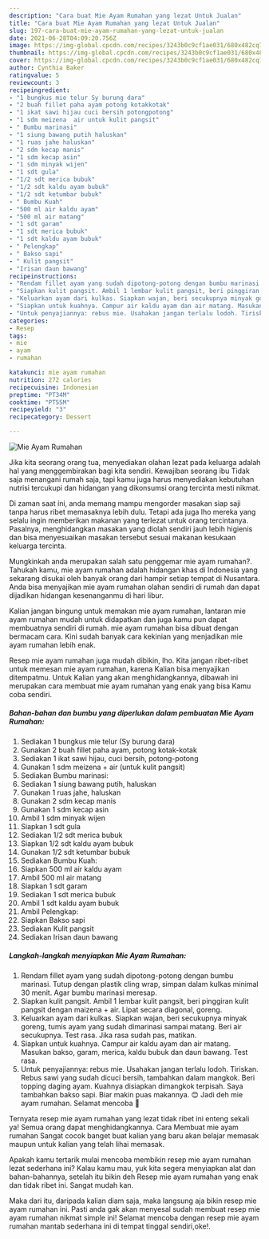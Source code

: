 ```yaml
---
description: "Cara buat Mie Ayam Rumahan yang lezat Untuk Jualan"
title: "Cara buat Mie Ayam Rumahan yang lezat Untuk Jualan"
slug: 197-cara-buat-mie-ayam-rumahan-yang-lezat-untuk-jualan
date: 2021-06-28T04:09:20.756Z
image: https://img-global.cpcdn.com/recipes/3243b0c9cf1ae031/680x482cq70/mie-ayam-rumahan-foto-resep-utama.jpg
thumbnail: https://img-global.cpcdn.com/recipes/3243b0c9cf1ae031/680x482cq70/mie-ayam-rumahan-foto-resep-utama.jpg
cover: https://img-global.cpcdn.com/recipes/3243b0c9cf1ae031/680x482cq70/mie-ayam-rumahan-foto-resep-utama.jpg
author: Cynthia Baker
ratingvalue: 5
reviewcount: 3
recipeingredient:
- "1 bungkus mie telur Sy burung dara"
- "2 buah fillet paha ayam potong kotakkotak"
- "1 ikat sawi hijau cuci bersih potongpotong"
- "1 sdm meizena  air untuk kulit pangsit"
- " Bumbu marinasi"
- "1 siung bawang putih haluskan"
- "1 ruas jahe haluskan"
- "2 sdm kecap manis"
- "1 sdm kecap asin"
- "1 sdm minyak wijen"
- "1 sdt gula"
- "1/2 sdt merica bubuk"
- "1/2 sdt kaldu ayam bubuk"
- "1/2 sdt ketumbar bubuk"
- " Bumbu Kuah"
- "500 ml air kaldu ayam"
- "500 ml air matang"
- "1 sdt garam"
- "1 sdt merica bubuk"
- "1 sdt kaldu ayam bubuk"
- " Pelengkap"
- " Bakso sapi"
- " Kulit pangsit"
- "Irisan daun bawang"
recipeinstructions:
- "Rendam fillet ayam yang sudah dipotong-potong dengan bumbu marinasi. Tutup dengan plastik cling wrap, simpan dalam kulkas minimal 30 menit. Agar bumbu marinasi meresap."
- "Siapkan kulit pangsit. Ambil 1 lembar kulit pangsit, beri pinggiran kulit pangsit dengan maizena + air. Lipat secara diagonal, goreng."
- "Keluarkan ayam dari kulkas. Siapkan wajan, beri secukupnya minyak goreng, tumis ayam yang sudah dimarinasi sampai matang. Beri air secukupnya. Test rasa. Jika rasa sudah pas, matikan."
- "Siapkan untuk kuahnya. Campur air kaldu ayam dan air matang. Masukan bakso, garam, merica, kaldu bubuk dan daun bawang. Test rasa."
- "Untuk penyajiannya: rebus mie. Usahakan jangan terlalu lodoh. Tiriskan. Rebus sawi yang sudah dicuci bersih, tambahkan dalam mangkok. Beri topping daging ayam. Kuahnya disiapkan dimangkok terpisah. Saya tambahkan bakso sapi. Biar makin puas makannya. 😊 Jadi deh mie ayam rumahan. Selamat mencoba 🙏"
categories:
- Resep
tags:
- mie
- ayam
- rumahan

katakunci: mie ayam rumahan 
nutrition: 272 calories
recipecuisine: Indonesian
preptime: "PT34M"
cooktime: "PT55M"
recipeyield: "3"
recipecategory: Dessert

---
```



![Mie Ayam Rumahan](https://img-global.cpcdn.com/recipes/3243b0c9cf1ae031/680x482cq70/mie-ayam-rumahan-foto-resep-utama.jpg)

Jika kita seorang orang tua, menyediakan olahan lezat pada keluarga adalah hal yang menggembirakan bagi kita sendiri. Kewajiban seorang ibu Tidak saja menangani rumah saja, tapi kamu juga harus menyediakan kebutuhan nutrisi tercukupi dan hidangan yang dikonsumsi orang tercinta mesti nikmat.

Di zaman  saat ini, anda memang mampu mengorder masakan siap saji tanpa harus ribet memasaknya lebih dulu. Tetapi ada juga lho mereka yang selalu ingin memberikan makanan yang terlezat untuk orang tercintanya. Pasalnya, menghidangkan masakan yang diolah sendiri jauh lebih higienis dan bisa menyesuaikan masakan tersebut sesuai makanan kesukaan keluarga tercinta. 



Mungkinkah anda merupakan salah satu penggemar mie ayam rumahan?. Tahukah kamu, mie ayam rumahan adalah hidangan khas di Indonesia yang sekarang disukai oleh banyak orang dari hampir setiap tempat di Nusantara. Anda bisa menyajikan mie ayam rumahan olahan sendiri di rumah dan dapat dijadikan hidangan kesenanganmu di hari libur.

Kalian jangan bingung untuk memakan mie ayam rumahan, lantaran mie ayam rumahan mudah untuk didapatkan dan juga kamu pun dapat membuatnya sendiri di rumah. mie ayam rumahan bisa dibuat dengan bermacam cara. Kini sudah banyak cara kekinian yang menjadikan mie ayam rumahan lebih enak.

Resep mie ayam rumahan juga mudah dibikin, lho. Kita jangan ribet-ribet untuk memesan mie ayam rumahan, karena Kalian bisa menyajikan ditempatmu. Untuk Kalian yang akan menghidangkannya, dibawah ini merupakan cara membuat mie ayam rumahan yang enak yang bisa Kamu coba sendiri.

<!--inarticleads1-->

##### Bahan-bahan dan bumbu yang diperlukan dalam pembuatan Mie Ayam Rumahan:

1. Sediakan 1 bungkus mie telur (Sy burung dara)
1. Gunakan 2 buah fillet paha ayam, potong kotak-kotak
1. Sediakan 1 ikat sawi hijau, cuci bersih, potong-potong
1. Gunakan 1 sdm meizena + air (untuk kulit pangsit)
1. Sediakan  Bumbu marinasi:
1. Sediakan 1 siung bawang putih, haluskan
1. Gunakan 1 ruas jahe, haluskan
1. Gunakan 2 sdm kecap manis
1. Gunakan 1 sdm kecap asin
1. Ambil 1 sdm minyak wijen
1. Siapkan 1 sdt gula
1. Sediakan 1/2 sdt merica bubuk
1. Siapkan 1/2 sdt kaldu ayam bubuk
1. Gunakan 1/2 sdt ketumbar bubuk
1. Sediakan  Bumbu Kuah:
1. Siapkan 500 ml air kaldu ayam
1. Ambil 500 ml air matang
1. Siapkan 1 sdt garam
1. Sediakan 1 sdt merica bubuk
1. Ambil 1 sdt kaldu ayam bubuk
1. Ambil  Pelengkap:
1. Siapkan  Bakso sapi
1. Sediakan  Kulit pangsit
1. Sediakan Irisan daun bawang




<!--inarticleads2-->

##### Langkah-langkah menyiapkan Mie Ayam Rumahan:

1. Rendam fillet ayam yang sudah dipotong-potong dengan bumbu marinasi. Tutup dengan plastik cling wrap, simpan dalam kulkas minimal 30 menit. Agar bumbu marinasi meresap.
1. Siapkan kulit pangsit. Ambil 1 lembar kulit pangsit, beri pinggiran kulit pangsit dengan maizena + air. Lipat secara diagonal, goreng.
1. Keluarkan ayam dari kulkas. Siapkan wajan, beri secukupnya minyak goreng, tumis ayam yang sudah dimarinasi sampai matang. Beri air secukupnya. Test rasa. Jika rasa sudah pas, matikan.
1. Siapkan untuk kuahnya. Campur air kaldu ayam dan air matang. Masukan bakso, garam, merica, kaldu bubuk dan daun bawang. Test rasa.
1. Untuk penyajiannya: rebus mie. Usahakan jangan terlalu lodoh. Tiriskan. Rebus sawi yang sudah dicuci bersih, tambahkan dalam mangkok. Beri topping daging ayam. Kuahnya disiapkan dimangkok terpisah. Saya tambahkan bakso sapi. Biar makin puas makannya. 😊 Jadi deh mie ayam rumahan. Selamat mencoba 🙏




Ternyata resep mie ayam rumahan yang lezat tidak ribet ini enteng sekali ya! Semua orang dapat menghidangkannya. Cara Membuat mie ayam rumahan Sangat cocok banget buat kalian yang baru akan belajar memasak maupun untuk kalian yang telah lihai memasak.

Apakah kamu tertarik mulai mencoba membikin resep mie ayam rumahan lezat sederhana ini? Kalau kamu mau, yuk kita segera menyiapkan alat dan bahan-bahannya, setelah itu bikin deh Resep mie ayam rumahan yang enak dan tidak ribet ini. Sangat mudah kan. 

Maka dari itu, daripada kalian diam saja, maka langsung aja bikin resep mie ayam rumahan ini. Pasti anda gak akan menyesal sudah membuat resep mie ayam rumahan nikmat simple ini! Selamat mencoba dengan resep mie ayam rumahan mantab sederhana ini di tempat tinggal sendiri,oke!.

